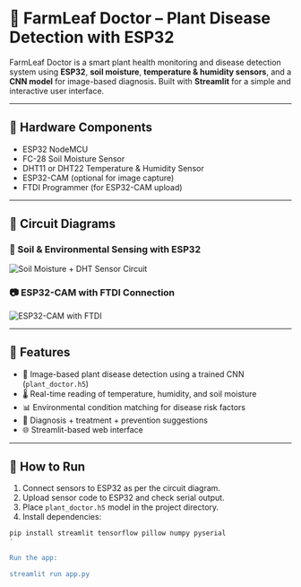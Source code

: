 # 🌿 FarmLeaf Doctor – Plant Disease Detection with ESP32

FarmLeaf Doctor is a smart plant health monitoring and disease detection system using **ESP32**, **soil moisture**, **temperature & humidity sensors**, and a **CNN model** for image-based diagnosis. Built with **Streamlit** for a simple and interactive user interface.

---

## 🔧 Hardware Components

- ESP32 NodeMCU
- FC-28 Soil Moisture Sensor
- DHT11 or DHT22 Temperature & Humidity Sensor
- ESP32-CAM (optional for image capture)
- FTDI Programmer (for ESP32-CAM upload)

---

## 🔌 Circuit Diagrams

### 🌱 Soil & Environmental Sensing with ESP32

![Soil Moisture + DHT Sensor Circuit](./a09d273d-cfc7-4512-9321-5dd1639245c7.png)

### 📷 ESP32-CAM with FTDI Connection

![ESP32-CAM with FTDI](./3d9d7a53-27bc-4537-a2b5-d517271200e7.png)

---

## 🧠 Features

- 📸 Image-based plant disease detection using a trained CNN (`plant_doctor.h5`)
- 🌡️ Real-time reading of temperature, humidity, and soil moisture
- 📊 Environmental condition matching for disease risk factors
- 🧪 Diagnosis + treatment + prevention suggestions
- 🌐 Streamlit-based web interface

---

## 🚀 How to Run

1. Connect sensors to ESP32 as per the circuit diagram.
2. Upload sensor code to ESP32 and check serial output.
3. Place `plant_doctor.h5` model in the project directory.
4. Install dependencies:

```bash
pip install streamlit tensorflow pillow numpy pyserial
'

Run the app:

streamlit run app.py
